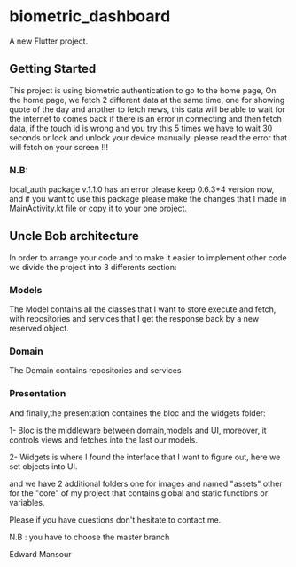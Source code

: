 # biometric_dashboard

A new Flutter project.

## Getting Started

This project is using biometric authentication to go to the home page,
On the home page, we fetch 2 different data at the same time, one for showing quote of the day and another
to fetch news,
this data will be able to wait for the internet to comes back if there is an error in connecting and then fetch data,
if the touch id is wrong and you try this 5 times we have to wait 30 seconds or lock and unlock your device manually.
please read the error that will fetch on your screen !!! 

### N.B: 

local_auth package v.1.1.0 has an error please keep 0.6.3+4 version now, and if you want to use this package please make the changes that I made in MainActivity.kt file or copy it to your one project.


## Uncle Bob architecture

In order to arrange your code and to make it easier to implement other code we divide the project into 3 differents section:

### Models

The Model contains all the classes that I want to store execute and fetch, with repositories and services that I get the response back by a new reserved object.

### Domain

The Domain contains repositories and services

### Presentation

And finally,the presentation containes the bloc and the widgets folder:

1- Bloc is the middleware between domain,models and UI, moreover, it controls views and fetches into the last our models.

2- Widgets is where I found the interface that I want to figure out, here we set objects into UI.

and we have 2 additional folders one for images and named "assets" other for the "core" of my project that contains global and static functions or variables.



Please if you have questions don't hesitate to contact me.


N.B : you have to choose the master branch


Edward Mansour
